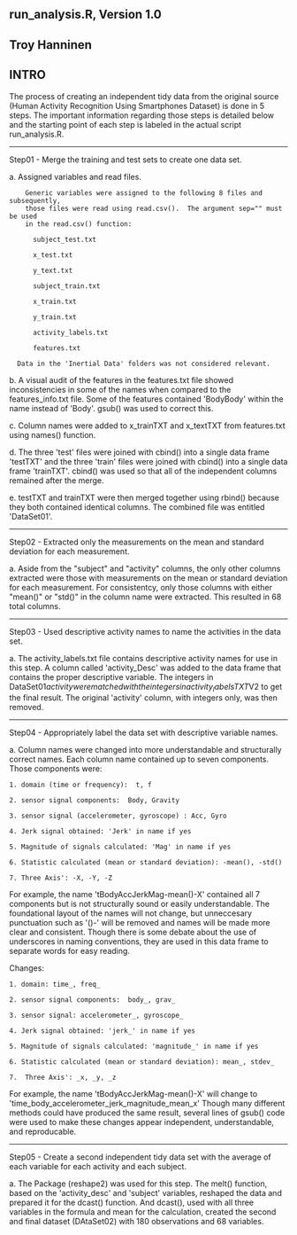 run_analysis.R, Version 1.0
-------------------
Troy Hanninen
-------------------

INTRO
-------------------
The process of creating an independent tidy data from the original
source (Human Activity Recognition Using Smartphones Dataset) is
done in 5 steps.  The important information regarding
those steps is detailed below and the starting point of each step
is labeled in the actual script run_analysis.R.

-------------------
Step01 - Merge the training and test sets to create one data set.

  a. Assigned variables and read files.
  
        Generic variables were assigned to the following 8 files and subsequently,
        those files were read using read.csv().  The argument sep="" must be used
        in the read.csv() function:
        
          subject_test.txt
          
          x_test.txt
          
          y_text.txt
          
          subject_train.txt
          
          x_train.txt
          
          y_train.txt
          
          activity_labels.txt
          
          features.txt
          
      Data in the 'Inertial Data' folders was not considered relevant.
        
  b. A visual audit of the features in the features.txt file showed inconsistencies
  in some of the names when compared to the features_info.txt file.  Some of the 
  features contained 'BodyBody' within the name instead of 'Body'. gsub() was used
  to correct this.
  
  c. Column names were added to x_trainTXT and x_textTXT from features.txt using
  names() function.
  
  d. The three 'test' files were joined with cbind() into a single data frame 'testTXT'
  and the three 'train' files were joined with cbind() into a single data frame 'trainTXT'.
  cbind() was used so that all of the independent columns remained after the merge.
        
  e. testTXT and trainTXT were then merged together using rbind() because they both
  contained identical columns.  The combined file was entitled 'DataSet01'.

-------------------
Step02 - Extracted only the measurements on the mean and standard deviation for each measurement.

  a. Aside from the "subject" and "activity" columns, the only other columns extracted
  were those with measurements on the mean or standard deviation for each measurement.
  For consistentcy, only those columns with either "mean()" or "std()" in the column
  name were extracted.  This resulted in 68 total columns.
  
-------------------
Step03 - Used descriptive activity names to name the activities in the data set.

  a. The activity_labels.txt file contains descriptive activity names for use in this
  step.  A column called 'activity_Desc' was added to the data frame that
  contains the proper descriptive variable. The integers in DataSet01$activity
  were matched with the integers in activity_labelsTXT$V2 to get the final result. The
  original 'activity' column, with integers only, was then removed.
  
-------------------
Step04 - Appropriately label the data set with descriptive variable names.

  a. Column names were changed into more understandable and structurally correct names.
  Each column name contained up to seven components.  Those components were:
  
    1. domain (time or frequency):  t, f
    
    2. sensor signal components:  Body, Gravity
    
    3. sensor signal (accelerometer, gyroscope) : Acc, Gyro
    
    4. Jerk signal obtained: 'Jerk' in name if yes
    
    5. Magnitude of signals calculated: 'Mag' in name if yes
    
    6. Statistic calculated (mean or standard deviation): -mean(), -std()
    
    7. Three Axis': -X, -Y, -Z
    
  For example, the name 'tBodyAccJerkMag-mean()-X' contained all 7 components but
  is not structurally sound or easily understandable.  The foundational layout
  of the names will not change, but unneccesary punctuation such as '()-' will be
  removed and names will be made more clear and consistent.  Though there is
  some debate about the use of underscores in naming conventions, they
  are used in this data frame to separate words for easy reading.
  
  Changes:
  
    1. domain: time_, freq_
    
    2. sensor signal components:  body_, grav_
    
    3. sensor signal: accelerometer_, gyroscope_
    
    4. Jerk signal obtained: 'jerk_' in name if yes
    
    5. Magnitude of signals calculated: 'magnitude_' in name if yes
    
    6. Statistic calculated (mean or standard deviation): mean_, stdev_
    
    7.  Three Axis': _x, _y, _z
    
  For example, the name 'tBodyAccJerkMag-mean()-X' will change to
  'time_body_accelerometer_jerk_magnitude_mean_x'
  Though many different methods could have produced the same result, several
  lines of gsub() code were used to make these changes appear independent,
  understandable, and reproducable.

-------------------
Step05 - Create a second independent tidy data set with the average of each
variable for each activity and each subject. 

  a. The Package (reshape2) was used for this step.  The melt() function, based on
  the 'activity_desc' and 'subject' variables, reshaped the data and prepared it for
  the dcast() function. And dcast(), used with all three variables in the formula
  and mean for the calculation, created the second and final dataset (DAtaSet02)
  with 180 observations and 68 variables.

